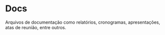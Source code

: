 # Docs

Arquivos de documentação como relatórios, cronogramas, apresentações, atas de reunião, entre outros.
